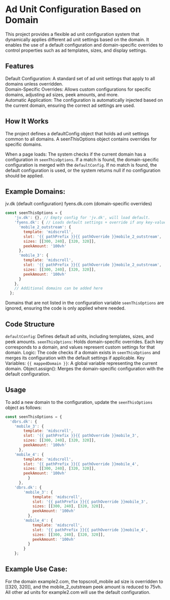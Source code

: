 # Ad Unit Configuration Based on Domain
This project provides a flexible ad unit configuration system that dynamically applies different ad unit settings based on the domain. It enables the use of a default configuration and domain-specific overrides to control properties such as ad templates, sizes, and display settings.

## Features
Default Configuration: A standard set of ad unit settings that apply to all domains unless overridden.  
Domain-Specific Overrides: Allows custom configurations for specific domains, adjusting ad sizes, peek amounts, and more.  
Automatic Application: The configuration is automatically injected based on the current domain, ensuring the correct ad settings are used.

## How It Works
The project defines a defaultConfig object that holds ad unit settings common to all domains. A seenThisOptions object contains overrides for specific domains.

When a page loads:
The system checks if the current domain has a configuration in `seenThisOptions`.
If a match is found, the domain-specific configuration is merged with the `defaultConfig`.
If no match is found, the default configuration is used, or the system returns null if no configuration should be applied.

## Example Domains:
jv.dk (default configuration)
fyens.dk.com (domain-specific overrides)
```javascript
const seenThisOptions = {
    'jv.dk': {}, // Empty config for 'jv.dk', will load default.
    'fyens.dk': { // Loads default settings + override if any key-value entries are different. 
      'mobile_2_outstream': {
        template: 'midscroll',
        slot: '{{ pathPrefix }}{{ pathOverride }}mobile_2_outstream',
        sizes: [[300, 240], [320, 320]],
        peekAmount: '100vh' 
      },
      'mobile_3': {
        template: 'midscroll',
        slot: '{{ pathPrefix }}{{ pathOverride }}mobile_2_outstream',
        sizes: [[300, 240], [320, 320]],
        peekAmount: '100vh' 
      }
    },
    // Additional domains can be added here
  };
```
Domains that are not listed in the configuration variable `seenThisOptions` are ignored, ensuring the code is only applied where needed.

## Code Structure
`defaultConfig`: Defines default ad units, including templates, sizes, and peek amounts.
`seenThisOptions`: Holds domain-specific overrides. Each key corresponds to a domain, and values represent custom settings for that domain.
Logic: The code checks if a domain exists in `seenThisOptions` and merges its configuration with the default settings if applicable.
Key Variables:
`{{ mappedDomain }}`: A global variable representing the current domain.
Object.assign(): Merges the domain-specific configuration with the default configuration.

## Usage
To add a new domain to the configuration, update the `seenThisOptions` object as follows:
```javascript
const seenThisOptions = {
  'dbrs.dk': {
    'mobile_3': {
        template: 'midscroll',
        slot: '{{ pathPrefix }}{{ pathOverride }}mobile_3',
        sizes: [[300, 240], [320, 320]],
        peekAmount: '100vh' 
      },
    'mobile_4': {
        template: 'midscroll',
        slot: '{{ pathPrefix }}{{ pathOverride }}mobile_4',
        sizes: [[300, 240], [320, 320]],
        peekAmount: '100vh' 
          }
      },
    'dbrs.dk': {
        'mobile_3': {
            template: 'midscroll',
            slot: '{{ pathPrefix }}{{ pathOverride }}mobile_3',
            sizes: [[300, 240], [320, 320]],
            peekAmount: '100vh' 
          },
        'mobile_4': {
            template: 'midscroll',
            slot: '{{ pathPrefix }}{{ pathOverride }}mobile_4',
            sizes: [[300, 240], [320, 320]],
            peekAmount: '100vh' 
          }
        }
    };
```
## Example Use Case:
For the domain example2.com, the topscroll_mobile ad size is overridden to [[320, 320]], and the mobile_2_outstream peek amount is reduced to 75vh. All other ad units for example2.com will use the default configuration.

